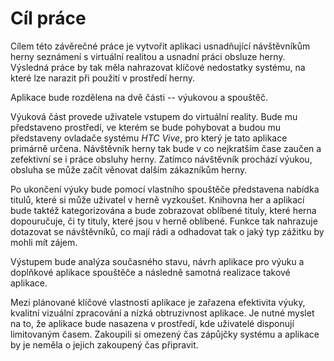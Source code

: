 # Cíl práce

Cílem této závěrečné práce je vytvořit aplikaci usnadňující návštěvníkům herny seznámení s virtuální realitou a usnadní práci obsluze herny. Výsledná práce by tak měla nahrazovat klíčové nedostatky systému, na které lze narazit při použití v prostředí herny.

Aplikace bude rozdělena na dvě části -- výukovou a spouštěč.

Výuková část provede uživatele vstupem do virtuální reality. Bude mu představeno prostředí, ve kterém se bude pohybovat a budou mu představeny ovladače systému *HTC Vive*, pro který je tato aplikace primárně určena. Návštěvník herny tak bude v co nejkratším čase zaučen a zefektivní se i práce obsluhy herny. Zatímco návštěvník prochází výukou, obsluha se může začít věnovat dalším zákazníkům herny.

Po ukončení výuky bude pomocí vlastního spouštěče představena nabídka titulů, které si může uživatel v herně vyzkoušet. Knihovna her a aplikací bude taktéž kategorizována a bude zobrazovat oblíbené tituly, které herna dopouručuje, či ty tituly, které jsou v herně oblíbené. Funkce tak nahrazuje dotazovat se návštěvníků, co mají rádi a odhadovat tak o jaký typ zážitku by mohli mít zájem.

Výstupem bude analýza současného stavu, návrh aplikace pro výuku a doplňkové aplikace spouštěče a následně samotná realizace takové aplikace.

Mezi plánované klíčové vlastnosti aplikace je zařazena efektivita výuky, kvalitní vizuální zpracování a nízká obtruzivnost aplikace. Je nutné myslet na to, že aplikace bude nasazena v prostředí, kde uživatelé disponují limitovaným časem. Zakoupili si omezený čas zápůjčky systému a aplikace by je neměla o jejich zakoupený čas připravit.
